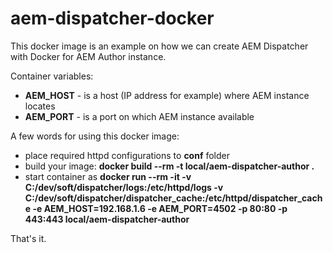 # aem-dispatcher-docker

This docker image is an example on how we can create AEM Dispatcher with Docker for AEM Author instance.

Container variables:

- **AEM_HOST** - is a host (IP address for example) where AEM instance locates
- **AEM_PORT** - is a port on which AEM instance available

A few words for using this docker image:

- place required httpd configurations to **conf** folder
- build your image: **docker build --rm -t local/aem-dispatcher-author .**
- start container as **docker run --rm -it -v C:/dev/soft/dispatcher/logs:/etc/httpd/logs -v C:/dev/soft/dispatcher/dispatcher_cache:/etc/httpd/dispatcher_cache -e AEM_HOST=192.168.1.6 -e AEM_PORT=4502 -p 80:80 -p 443:443 local/aem-dispatcher-author** 

That's it.
